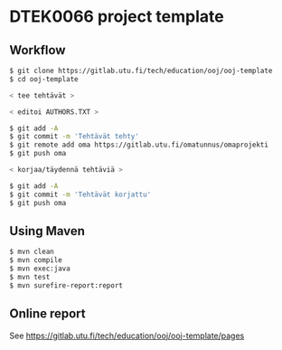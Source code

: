 # DTEK0066 project template

## Workflow

```bash
$ git clone https://gitlab.utu.fi/tech/education/ooj/ooj-template
$ cd ooj-template

< tee tehtävät >

< editoi AUTHORS.TXT >

$ git add -A
$ git commit -m 'Tehtävät tehty'
$ git remote add oma https://gitlab.utu.fi/omatunnus/omaprojekti
$ git push oma

< korjaa/täydennä tehtäviä >

$ git add -A
$ git commit -m 'Tehtävät korjattu'
$ git push oma
```

## Using Maven

```bash
$ mvn clean
$ mvn compile
$ mvn exec:java
$ mvn test
$ mvn surefire-report:report
```

## Online report

See <https://gitlab.utu.fi/tech/education/ooj/ooj-template/pages>
